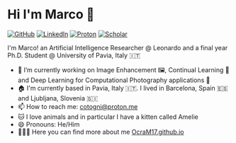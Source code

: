 # Hi I'm Marco 👋

[![GitHub](https://img.shields.io/badge/github-%23121011.svg?style=for-the-badge&logo=github&logoColor=white)](https://www.github.com/OcraM17)
[![LinkedIn](https://img.shields.io/badge/LinkedIn-0077B5?style=for-the-badge&logo=linkedin&logoColor=white)](https://www.linkedin.com/in/marco-cotogni/)
[![Proton](https://img.shields.io/badge/ProtonMail-9B89CC?style=for-the-badge&logo=protonmail&logoColor=white)](cotogni@proton.me)
[![Scholar](https://img.shields.io/badge/Google%20Scholar-007AB5?style=for-the-badge&logo=google&logoColor=white)](https://scholar.google.com/citations?user=8PUz5lAAAAAJ&hl=it)

I'm Marco! an Artificial Intelligence Researcher @ Leonardo and a final year Ph.D. Student @ University of Pavia, Italy 🇮🇹

- 🔭 I’m currently working on Image Enhancement 🖼️, Continual Learning 🔁 and Deep Learning for Computational Photography applications 📸 
- 🏠 I'm currently based in Pavia, Italy 🇮🇹. I lived in Barcelona, Spain 🇪🇸 and Ljubljana, Slovenia 🇸🇮 
- 📫 How to reach me: cotogni@proton.me
- 🐱 I love animals and in particular I have a kitten called Amelie
- 😄 Pronouns: He/Him
- 🕵🏻‍♂️ Here you can find more about me [OcraM17.github.io](https://OcraM17.github.io)
<!--
**OcraM17/OcraM17** is a ✨ _special_ ✨ repository because its `README.md` (this file) appears on your GitHub profile.

Here are some ideas to get you started:

- 🔭 I’m currently working on ...
- 🌱 I’m currently learning ...
- 👯 I’m looking to collaborate on ...
- 🤔 I’m looking for help with ...
- 💬 Ask me about ...
- 📫 How to reach me: ...
- 😄 Pronouns: ...
- ⚡ Fun fact: ...
-->
